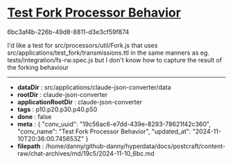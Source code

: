 # [Test Fork Processor Behavior](https://claude.ai/chat/19c56ac6-e7dd-439e-8293-78621f42c360)

6bc3af4b-226b-49d8-8811-d3e3cf59f874

I'd like a test for src/processors/util/Fork.js that uses src/applications/test_fork/transmissions.ttl in the same manners as eg. tests/integration/fs-rw.spec.js but I don't know how to capture the result of the forking behaviour

---

* **dataDir** : src/applications/claude-json-converter/data
* **rootDir** : claude-json-converter
* **applicationRootDir** : claude-json-converter
* **tags** : p10.p20.p30.p40.p50
* **done** : false
* **meta** : {
  "conv_uuid": "19c56ac6-e7dd-439e-8293-78621f42c360",
  "conv_name": "Test Fork Processor Behavior",
  "updated_at": "2024-11-10T20:36:00.745653Z"
}
* **filepath** : /home/danny/github-danny/hyperdata/docs/postcraft/content-raw/chat-archives/md/19c5/2024-11-10_6bc.md